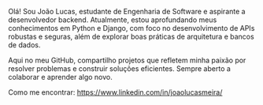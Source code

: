 Olá! Sou João Lucas, estudante de Engenharia de Software e aspirante a desenvolvedor backend.
Atualmente, estou aprofundando meus conhecimentos em Python e Django, com foco no desenvolvimento de APIs robustas e seguras, além de explorar boas práticas de arquitetura e bancos de dados.

Aqui no meu GitHub, compartilho projetos que refletem minha paixão por resolver problemas e construir soluções eficientes. Sempre aberto a colaborar e aprender algo novo.

Como me encontrar:
https://www.linkedin.com/in/joaolucasmeira/
